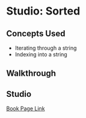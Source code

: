 # Studio: Sorted

## Concepts Used

- Iterating through a string
- Indexing into a string

## Walkthrough

## Studio

[Book Page Link](https://runestone.launchcode.org/runestone/static/thinkcspy/Studios/sorting.html)
